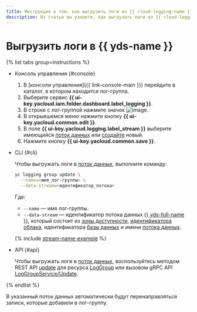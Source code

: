```yaml
---
title: Инструкция о том, как выгрузить логи из {{ cloud-logging-name }} в поток {{ yds-name }}
description: Из статьи вы узнаете, как выгрузить логи из {{ cloud-logging-name }} в поток {{ yds-name }}.
---
```


# Выгрузить логи в {{ yds-name }}

{% list tabs group=instructions %}

- Консоль управления {#console}

    1. В [консоли управления]({{ link-console-main }}) перейдите в каталог, в котором находится лог-группа.
    1. Выберите сервис **{{ ui-key.yacloud.iam.folder.dashboard.label_logging }}**.
    1. В строке с лог-группой нажмите значок ![image](../../_assets/console-icons/ellipsis.svg).
    1. В открывшемся меню нажмите кнопку **{{ ui-key.yacloud.common.edit }}**.
    1. В поле **{{ ui-key.yacloud.logging.label_stream }}** выберите имеющийся [поток данных](../../data-streams/concepts/glossary.md#stream-concepts) или [создайте](../../data-streams/operations/manage-streams.md#create-data-stream) новый.
    1. Нажмите кнопку **{{ ui-key.yacloud.common.save }}**.

- CLI {#cli}
  
    Чтобы выгружать логи в [поток данных](../../data-streams/concepts/glossary.md#stream-concepts), выполните команду:

    ```bash
    yc logging group update \
      --name=<имя_лог-группы> \
      --data-stream=<идентификатор_потока>
    ```

    Где:
    * `--name` — имя лог-группы.
    * `--data-stream` — идентификатор потока данных [{{ yds-full-name }}](../../data-streams/index.yaml), который состоит из [зоны доступности](../../overview/concepts/geo-scope.md), [идентификатора облака](../../resource-manager/operations/cloud/get-id.md), идентификатора [базы данных](../../ydb/concepts/resources.md#database) и имени [потока данных](../../data-streams/concepts/glossary.md#stream-concepts).

    {% include [stream-name-example](../../_includes/data-streams/stream-name-example.md) %}

- API {#api}

    Чтобы выгружать логи в [поток данных](../../data-streams/concepts/glossary.md#stream-concepts), воспользуйтесь методом REST API [update](../api-ref/LogGroup/update.md) для ресурса [LogGroup](../api-ref/LogGroup/index.md) или вызовом gRPC API [LogGroupService/Update](../api-ref/grpc/log_group_service.md#Update).

{% endlist %}

В указанный поток данных автоматически будут перенаправляться записи, которые добавили в лог-группу.